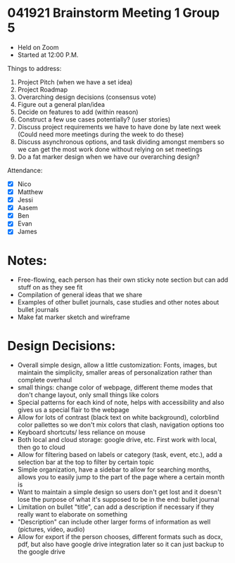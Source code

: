 # 041921 Brainstorm Meeting 1 Group 5

- Held on Zoom
- Started at 12:00 P.M.

Things to address:
1. Project Pitch (when we have a set idea)
2. Project Roadmap
3. Overarching design decisions (consensus vote)
4. Figure out a general plan/idea
5. Decide on features to add (within reason)
6. Construct a few use cases potentially? (user stories)
7. Discuss project requirements we have to have done by late next week (Could need more meetings during the week to do these)
8. Discuss asynchronous options, and task dividing amongst members so we can get the most work done without relying on set meetings
9. Do a fat marker design when we have our overarching design?

Attendance:
- [X] Nico
- [X] Matthew
- [X] Jessi 
- [X] Aasem
- [X] Ben
- [X] Evan
- [X] James

# Notes:
- Free-flowing, each person has their own sticky note section but can add stuff on as they see fit
- Compilation of general ideas that we share
- Examples of other bullet journals, case studies and other notes about bullet journals
- Make fat marker sketch and wireframe

# Design Decisions:
- Overall simple design, allow a little customization: Fonts, images, but maintain the simplicity, smaller areas of personalization rather than complete overhaul
- small things: change color of webpage, different theme modes that don't change layout, only small things like colors
- Special patterns for each kind of note, helps with accessibility and also gives us a special flair to the webpage
- Allow for lots of contrast (black text on white background), colorblind color pallettes so we don't mix colors that clash, navigation options too
- Keyboard shortcuts/ less reliance on mouse
- Both local and cloud storage: google drive, etc. First work with local, then go to cloud
- Allow for filtering based on labels or category (task, event, etc.), add a selection bar at the top to filter by certain topic
- Simple organization, have a sidebar to allow for searching months, allows you to easily jump to the part of the page where a certain month is
- Want to maintain a simple design so users don't get lost and it doesn't lose the purpose of what it's supposed to be in the end: bullet journal
- Limitation on bullet "title", can add a description if necessary if they really want to elaborate on something
- "Description" can include other larger forms of information as well (pictures, video, audio)
- Allow for export if the person chooses, different formats such as docx, pdf, but also have google drive integration later so it can just backup to the google drive
